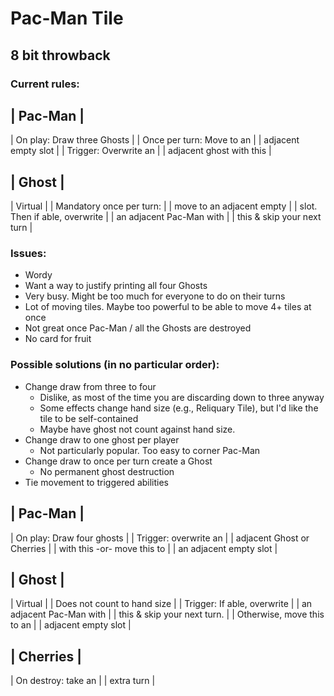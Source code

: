 # Pac-Man Tile
## 8 bit throwback

### Current rules:

| Pac-Man |
---------
| On play: Draw three Ghosts |
| Once per turn: Move to an |
| adjacent empty slot |
| Trigger: Overwrite an |
| adjacent ghost with this |

| Ghost |
--------- 
| Virtual |
| Mandatory once per turn: |
| move to an adjacent empty |
| slot. Then if able, overwrite |
| an adjacent Pac-Man with |
| this & skip your next turn |


### Issues:
- Wordy
- Want a way to justify printing all four Ghosts
- Very busy. Might be too much for everyone to do on their turns
- Lot of moving tiles. Maybe too powerful to be able to move 4+ tiles at once
- Not great once Pac-Man / all the Ghosts are destroyed
- No card for fruit

### Possible solutions (in no particular order):
- Change draw from three to four
    - Dislike, as most of the time you are discarding down to three anyway
    - Some effects change hand size (e.g., Reliquary Tile), but I'd like the tile to be self-contained
    - Maybe have ghost not count against hand size.
- Change draw to one ghost per player
    - Not particularly popular. Too easy to corner Pac-Man
- Change draw to once per turn create a Ghost
    - No permanent ghost destruction
- Tie movement to triggered abilities



| Pac-Man |
---------
| On play: Draw four ghosts |
| Trigger: overwrite an |
| adjacent Ghost or Cherries |
| with this -or- move this to | 
| an adjacent empty slot |


| Ghost |
--------- 
| Virtual |
| Does not count to hand size |
| Trigger: If able, overwrite |
| an adjacent Pac-Man with | 
| this & skip your next turn. |
| Otherwise, move this to an |
| adjacent empty slot |


| Cherries |
---------
| On destroy: take an |
| extra turn |